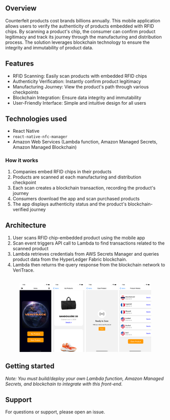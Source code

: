 ## Overview
Counterfeit products cost brands billions annually. This mobile application allows users to verify the authenticity of products embedded with RFID chips. By scanning a product's chip, the consumer can confirm product legitimacy and track its journey through the manufacturing and distribution process. The solution leverages blockchain technology to ensure the integrity and immutability of product data.

## Features
- RFID Scanning: Easily scan products with embedded RFID chips
- Authenticity Verification: Instantly confirm product legitimacy
- Manufacturing Journey: View the product's path through various checkpoints
- Blockchain Integration: Ensure data integrity and immutability
- User-Friendly Interface: Simple and intuitive design for all users

## Technologies used
- React Native
- `react-native-nfc-manager`
- Amazon Web Services (Lambda function, Amazon Managed Secrets, Amazon Managed Blockchain)

### How it works
1) Companies embed RFID chips in their products
2) Products are scanned at each manufacturing and distribution checkpoint
3) Each scan creates a blockchain transaction, recording the product's journey
4) Consumers download the app and scan purchased products
5) The app displays authenticity status and the product's blockchain-verified journey

## Architecture


1) User scans RFID chip-embedded product using the mobile app
2) Scan event triggers API call to Lambda to find transactions related to the scanned product
3) Lambda retrieves credentials from AWS Secrets Manager and queries product data from the HyperLedger Fabric blockchain.
4) Lambda then returns the query response from the blockchain network to VeriTrace. <br> <br>

<p align="center">
<img src="images/homepage.png" width=20% height=20%>
<img src="images/products.png" width=20% height=20%>
<img src="images/scan.png" width=20% height=20%>
<img src="images/track.png" width=20% height=20%>

## Getting started

_Note: You must build/deploy your own Lambda function, Amazon Managed Secrets, and blockchain to integrate with this front-end._

## Support
For questions or support, please open an issue.
